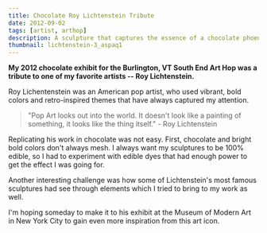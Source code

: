```yaml
---
title: Chocolate Roy Lichtenstein Tribute
date: 2012-09-02
tags: [artist, arthop]
description: A sculpture that captures the essence of a chocolate phoenix.
thumbnail: lichtenstein-3_aspaq1
---
```


**My 2012 chocolate exhibit for the Burlington, VT South End Art Hop was a tribute to one of my favorite artists -- Roy Lichtenstein.**

Roy Lichentenstein was an American pop artist, who used vibrant, bold colors and retro-inspired themes that have always captured my attention.

> "Pop Art looks out into the world. It doesn't look like a painting of something, it looks like the thing itself." - Roy Lichtenstein

Replicating his work in chocolate was not easy. First, chocolate and bright bold colors don't always mesh. I always want my sculptures to be 100% edible, so I had to experiment with edible dyes that had enough power to get the effect I was going for.

Another interesting challenge was how some of Lichtenstein's most famous sculptures had see through elements which I tried to bring to my work as well.

I'm hoping someday to make it to his exhibit at the Museum of Modern Art in New York City to gain even more inspiration from this art icon.
